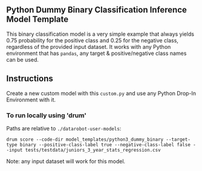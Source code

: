 ## Python Dummy Binary Classification Inference Model Template

This binary classification model is a very simple example that always yields 0.75 probability for the positive class and 0.25 for the negative class, regardless of the provided input dataset.
It works with any Python environment that has `pandas`, any target & positive/negative class names can be used.

## Instructions
Create a new custom model with this `custom.py` and use any Python Drop-In Environment with it.

### To run locally using 'drum'
Paths are relative to `./datarobot-user-models`:


`drum score --code-dir model_templates/python3_dummy_binary --target-type binary --positive-class-label true --negative-class-label false --input tests/testdata/juniors_3_year_stats_regression.csv`

Note: any input dataset will work for this model.
